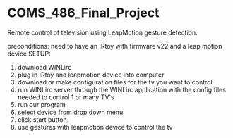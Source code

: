# COMS_486_Final_Project
Remote control of television using LeapMotion gesture detection.

preconditions: need to have an IRtoy with firmware v22  and a leap motion device
SETUP:
  1. download WINLirc
  2. plug in IRtoy and leapmotion device into computer
  3. download or make configuration files for the tv you want to control
  4. run WINLirc server through the WINLirc application with the config files needed to control 1 or many TV's
  5. run our program 
  6. select device from drop down menu
  7. click start button.
  8. use gestures with leapmotion device to control the tv
